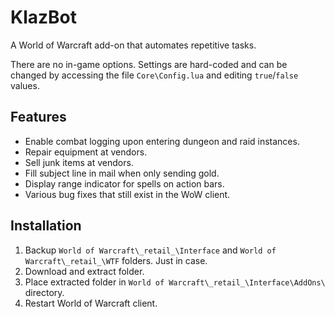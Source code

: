 # KlazBot

A World of Warcraft add-on that automates repetitive tasks.

There are no in-game options. Settings are hard-coded and can be changed by accessing the file `Core\Config.lua` and editing `true`/`false` values.

## Features

- Enable combat logging upon entering dungeon and raid instances.
- Repair equipment at vendors.
- Sell junk items at vendors.
- Fill subject line in mail when only sending gold.
- Display range indicator for spells on action bars.
- Various bug fixes that still exist in the WoW client.

## Installation

1. Backup `World of Warcraft\_retail_\Interface` and `World of Warcraft\_retail_\WTF` folders. Just in case.
2. Download and extract folder.
3. Place extracted folder in `World of Warcraft\_retail_\Interface\AddOns\` directory.
4. Restart World of Warcraft client.
